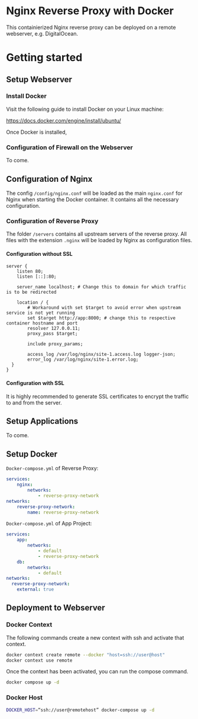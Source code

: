 # Nginx Reverse Proxy with Docker

This containierized Nginx reverse proxy can be deployed on a remote webserver, e.g. DigitalOcean. 

# Getting started

## Setup Webserver

### Install Docker

Visit the following guide to install Docker on your Linux machine:

https://docs.docker.com/engine/install/ubuntu/

Once Docker is installed,

### Configuration of Firewall on the Webserver

To come.

## Configuration of Nginx

The config `/config/nginx.conf` will be loaded as the main `nginx.conf` for Nginx when starting the Docker container. It contains all the necessary configuration. 

### Configuration of Reverse Proxy

The folder `/servers` contains all upstream servers of the reverse proxy. All files with the extension `.nginx` will be loaded by Nginx as configuration files. 

#### Configuration without SSL
```
server {
    listen 80;
    listen [::]:80;

    server_name localhost; # Change this to domain for which traffic is to be redirected

    location / {
        # Workaround with set $target to avoid error when upstream service is not yet running
        set $target http://app:8000; # change this to respective container hostname and port
        resolver 127.0.0.11;
        proxy_pass $target; 

        include proxy_params;

        access_log /var/log/nginx/site-1.access.log logger-json;
        error_log /var/log/nginx/site-1.error.log;
  }
}
```

#### Configuration with SSL

It is highly recommended to generate SSL certificates to encrypt the traffic to and from the server.

## Setup Applications

To come.

## Setup Docker

`Docker-compose.yml` of Reverse Proxy:

```yml
services:
    nginx:
        networks:
            - reverse-proxy-network
networks:
    reverse-proxy-network:
        name: reverse-proxy-network
```

`Docker-compose.yml` of App Project:

```yml
services:
    app:
        networks:
            - default
            - reverse-proxy-network
    db:
        networks:
            - default
networks:
  reverse-proxy-network:
    external: true
```

## Deployment to Webserver

### Docker Context

The following commands create a new context with ssh and activate that context.

```bash
docker context create remote --docker "host=ssh://user@host"
docker context use remote
```

Once the context has been activated, you can run the compose command.

```bash
docker compose up -d
```

### Docker Host

```bash
DOCKER_HOST=“ssh://user@remotehost” docker-compose up -d
```
